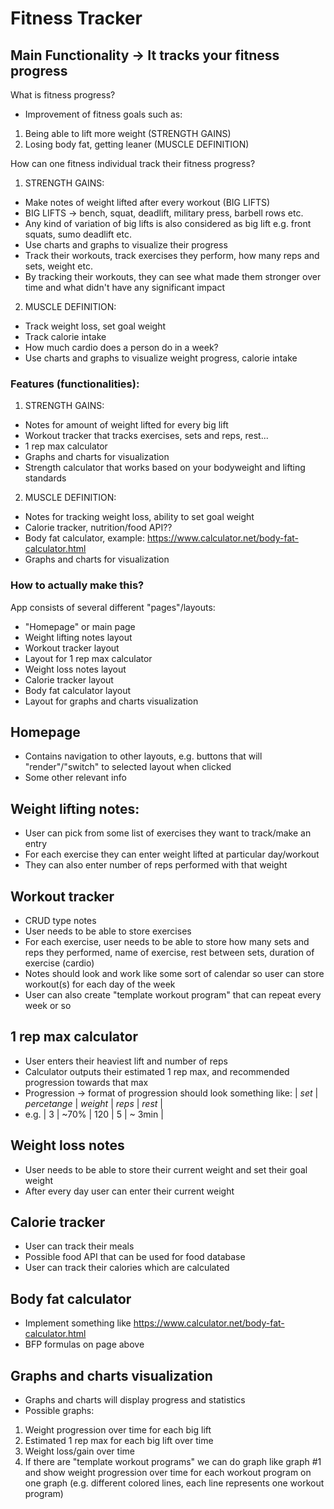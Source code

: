 # Fitness Tracker

## Main Functionality -> It tracks your fitness progress

What is fitness progress?

* Improvement of fitness goals such as:
1. Being able to lift more weight (STRENGTH GAINS)
2. Losing body fat, getting leaner (MUSCLE DEFINITION)

How can one fitness individual track their fitness progress?
1. STRENGTH GAINS:
* Make notes of weight lifted after every workout (BIG LIFTS)
* BIG LIFTS -> bench, squat, deadlift, military press, barbell rows etc.
* Any kind of variation of big lifts is also considered as big lift e.g. front squats, sumo deadlift etc.
* Use charts and graphs to visualize their progress
* Track their workouts, track exercises they perform, how many reps and sets, weight etc. 
* By tracking their workouts, they can see what made them stronger over time and what didn't have any significant impact

2. MUSCLE DEFINITION:
* Track weight loss, set goal weight
* Track calorie intake
* How much cardio does a person do in a week?
* Use charts and graphs to visualize weight progress, calorie intake

### Features (functionalities):
1. STRENGTH GAINS:
* Notes for amount of weight lifted for every big lift
* Workout tracker that tracks exercises, sets and reps, rest...
* 1 rep max calculator
* Graphs and charts for visualization
* Strength calculator that works based on your bodyweight and lifting standards

2. MUSCLE DEFINITION:
* Notes for tracking weight loss, ability to set goal weight
* Calorie tracker, nutrition/food API??
* Body fat calculator, example: https://www.calculator.net/body-fat-calculator.html
* Graphs and charts for visualization

### How to actually make this?
App consists of several different "pages"/layouts:
* "Homepage" or main page
* Weight lifting notes layout
* Workout tracker layout
* Layout for 1 rep max calculator
* Weight loss notes layout
* Calorie tracker layout
* Body fat calculator layout
* Layout for graphs and charts visualization

## Homepage
* Contains navigation to other layouts, e.g. buttons that will "render"/"switch" to selected layout when clicked
* Some other relevant info

## Weight lifting notes:
* User can pick from some list of exercises they want to track/make an entry
* For each exercise they can enter weight lifted at particular day/workout
* They can also enter number of reps performed with that weight

## Workout tracker
* CRUD type notes
* User needs to be able to store exercises
* For each exercise, user needs to be able to store how many sets and reps they performed, name of exercise, rest between sets, duration of exercise (cardio)
* Notes should look and work like some sort of calendar so user can store workout(s) for each day of the week
* User can also create "template workout program" that can repeat every week or so

## 1 rep max calculator
* User enters their heaviest lift and number of reps
* Calculator outputs their estimated 1 rep max, and recommended progression towards that max
* Progression -> format of progression should look something like:  | *set* | *percetange* | *weight* | *reps* | *rest* |
* e.g. | 3 | ~70% | 120 | 5 | ~ 3min |

## Weight loss notes
* User needs to be able to store their current weight and set their goal weight
* After every day user can enter their current weight

## Calorie tracker
* User can track their meals
* Possible food API that can be used for food database
* User can track their calories which are calculated

## Body fat calculator
* Implement something like https://www.calculator.net/body-fat-calculator.html
* BFP formulas on page above

## Graphs and charts visualization
* Graphs and charts will display progress and statistics
* Possible graphs:
1. Weight progression over time for each big lift
2. Estimated 1 rep max for each big lift over time
3. Weight loss/gain over time
4. If there are "template workout programs" we can do graph like graph #1 and show weight progression over time for each workout program on one graph (e.g. different colored lines, each line represents one workout program)
